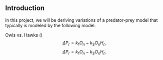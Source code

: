 ## Introduction
In this project, we will be deriving variations of a predator-prey model that typically is modeled by the following model:

Owls vs. Hawks ()
$$\Delta P_r = k_1O_n-k_3O_nH_n$$
$$\Delta P_r = k_1O_n-k_3O_nH_n$$